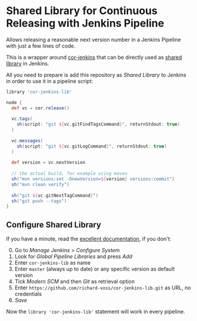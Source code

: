 # Shared Library for Continuous Releasing with Jenkins Pipeline

Allows releasing a reasonable next version number in a Jenkins Pipeline with just a few lines of code.

This is a wrapper around [cor-jenkins](https://github.com/richard-voss/cor-jenkins)
that can be directly used as [shared library](https://jenkins.io/doc/book/pipeline/shared-libraries/)
in Jenkins.

All you need to prepare is add this repository as *Shared Library* to Jenkins
in order to use it in a pipeline script:

```groovy
library 'cor-jenkins-lib'

node {
  def vc = cor.release()
   
  vc.tags(
    sh(script: "git ${vc.gitFindTagsCommand}", returnStdout: true)
  )
  
  vc.messages(
    sh(script: "git ${vc.gitLogCommand}", returnStdout: true)
  )
  
  def version = vc.nextVersion
  
  // the actual build, for example using maven
  sh("mvn versions:set -DnewVersion=${version} versions:commit")
  sh("mvn clean verify")
  
  sh("git ${vc.gitNextTagCommand}")
  sh("git push --tags")
}
```

## Configure Shared Library

If you have a minute, read the [excellent documentation](https://jenkins.io/doc/book/pipeline/shared-libraries/),
if you don't:

0. Go to *Manage Jenkins* > *Configure System*
0. Look for *Global Pipeline Libraries* and press *Add*
0. Enter `cor-jenkins-lib` as name
0. Enter `master` (always up to date) or any specific version as default version
0. Tick *Modern SCM* and then *Git* as retrieval option
0. Enter `https://github.com/richard-voss/cor-jenkins-lib.git` as URL, no credentials
0. *Save*

Now the `library 'cor-jenkins-lib'` statement will work in every pipeline.
